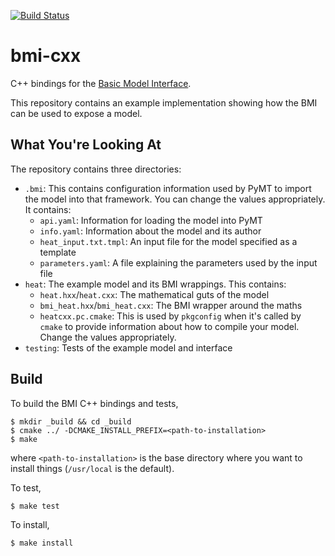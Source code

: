 [![Build Status](https://travis-ci.org/csdms/bmi-cxx.svg?branch=master)](https://travis-ci.org/csdms/bmi-cxx)

bmi-cxx
======================

C++ bindings for the
[Basic Model Interface](http://csdms.colorado.edu/wiki/BMI_Description).

This repository contains an example implementation showing how the BMI can be
used to expose a model.

What You're Looking At
----------------------

The repository contains three directories:

 * `.bmi`: This contains configuration information used by PyMT to import the
           model into that framework. You can change the values appropriately.
           It contains:
   * `api.yaml`: Information for loading the model into PyMT
   * `info.yaml`: Information about the model and its author
   * `heat_input.txt.tmpl`: An input file for the model specified as a template
   * `parameters.yaml`: A file explaining the parameters used by the input file
 * `heat`: The example model and its BMI wrappings. This contains:
   * `heat.hxx`/`heat.cxx`: The mathematical guts of the model
   * `bmi_heat.hxx`/`bmi_heat.cxx`: The BMI wrapper around the maths
   * `heatcxx.pc.cmake`: This is used by `pkgconfig` when it's called by `cmake`
                         to provide information about how to compile your model.
                         Change the values appropriately.
 * `testing`: Tests of the example model and interface



Build
-----

To build the BMI C++ bindings and tests,

    $ mkdir _build && cd _build
    $ cmake ../ -DCMAKE_INSTALL_PREFIX=<path-to-installation>
    $ make

where `<path-to-installation>` is the base directory where you want
to install things (`/usr/local` is the default).

To test,

    $ make test

To install,

    $ make install
